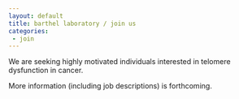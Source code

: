 ```yaml
---
layout: default
title: barthel laboratory / join us
categories:
 - join
---
```


We are seeking highly motivated individuals interested in telomere dysfunction in cancer.

More information (including job descriptions) is forthcoming.